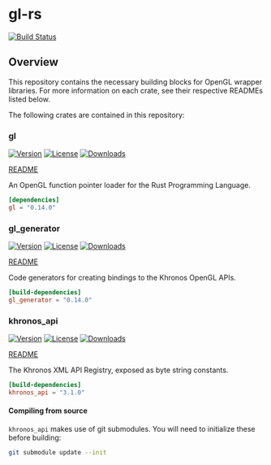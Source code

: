 # gl-rs

[![Build Status](https://travis-ci.org/brendanzab/gl-rs.svg?branch=master)](https://travis-ci.org/brendanzab/gl-rs)

## Overview

This repository contains the necessary building blocks for OpenGL wrapper
libraries. For more information on each crate, see their respective READMEs
listed below.

The following crates are contained in this repository:

### gl

[![Version](https://img.shields.io/crates/v/gl.svg)](https://crates.io/crates/gl) [![License](https://img.shields.io/crates/l/gl.svg)](https://github.com/brendanzab/gl-rs/blob/master/LICENSE) [![Downloads](https://img.shields.io/crates/d/gl.svg)](https://crates.io/crates/gl)

[README](https://github.com/brendanzab/gl-rs/tree/master/gl)

An OpenGL function pointer loader for the Rust Programming Language.

```toml
[dependencies]
gl = "0.14.0"
```

### gl_generator

[![Version](https://img.shields.io/crates/v/gl_generator.svg)](https://crates.io/crates/gl_generator) [![License](https://img.shields.io/crates/l/gl_generator.svg)](https://github.com/brendanzab/gl-rs/blob/master/LICENSE) [![Downloads](https://img.shields.io/crates/d/gl_generator.svg)](https://crates.io/crates/gl_generator)

[README](https://github.com/brendanzab/gl-rs/tree/master/gl_generator)

Code generators for creating bindings to the Khronos OpenGL APIs.

```toml
[build-dependencies]
gl_generator = "0.14.0"
```

### khronos_api

[![Version](https://img.shields.io/crates/v/khronos_api.svg)](https://crates.io/crates/khronos_api) [![License](https://img.shields.io/crates/l/khronos_api.svg)](https://github.com/brendanzab/gl-rs/blob/master/LICENSE) [![Downloads](https://img.shields.io/crates/d/khronos_api.svg)](https://crates.io/crates/khronos_api)

[README](https://github.com/brendanzab/gl-rs/tree/master/khronos_api)

The Khronos XML API Registry, exposed as byte string constants.

```toml
[build-dependencies]
khronos_api = "3.1.0"
```

#### Compiling from source

`khronos_api` makes use of git submodules. You will need to initialize these before building:

```sh
git submodule update --init
```
